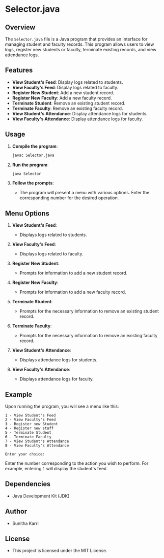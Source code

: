 # Selector.java

## Overview
The `Selector.java` file is a Java program that provides an interface for managing student and faculty records. This program allows users to view logs, register new students or faculty, terminate existing records, and view attendance logs.

## Features
- **View Student's Feed**: Display logs related to students.
- **View Faculty's Feed**: Display logs related to faculty.
- **Register New Student**: Add a new student record.
- **Register New Faculty**: Add a new faculty record.
- **Terminate Student**: Remove an existing student record.
- **Terminate Faculty**: Remove an existing faculty record.
- **View Student's Attendance**: Display attendance logs for students.
- **View Faculty's Attendance**: Display attendance logs for faculty.

## Usage
1. **Compile the program**:
   ```sh
   javac Selector.java
   ```

2. **Run the program**:
   ```sh
   java Selector
   ```

3. **Follow the prompts**:
   - The program will present a menu with various options. Enter the corresponding number for the desired operation.

## Menu Options
1. **View Student's Feed**:
   - Displays logs related to students.
   
2. **View Faculty's Feed**:
   - Displays logs related to faculty.
   
3. **Register New Student**:
   - Prompts for information to add a new student record.
   
4. **Register New Faculty**:
   - Prompts for information to add a new faculty record.
   
5. **Terminate Student**:
   - Prompts for the necessary information to remove an existing student record.
   
6. **Terminate Faculty**:
   - Prompts for the necessary information to remove an existing faculty record.
   
7. **View Student's Attendance**:
   - Displays attendance logs for students.
   
8. **View Faculty's Attendance**:
   - Displays attendance logs for faculty.

## Example
Upon running the program, you will see a menu like this:

```
1 - View Student's Feed
2 - View Faculty's Feed
3 - Register new Student
4 - Register new staff
5 - Terminate Student
6 - Terminate Faculty
7 - View Student's Attendance
8 - View Faculty's Attendance

Enter your choice:
```

Enter the number corresponding to the action you wish to perform. For example, entering `1` will display the student's feed.

## Dependencies
- Java Development Kit (JDK)

## Author
- Sunitha Karri

## License
- This project is licensed under the MIT License.
